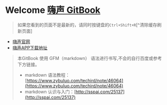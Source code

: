 # Welcome  [嗨声 GitBook](https://mrleo.gitbooks.io/sound-logo/content/)

> 如果您看到的页面不是最新的，请同时按键盘的`Ctrl+Shift+R`[^清除缓存刷新页面]

- [嗨声官网](http://www.highsheng.com)
- [嗨声APP下载地址](http://www.highsheng.com/web/download.html)





> 本GitBook 使用 GFM（markdown） 语法进行书写,不会的自行百度或参考下方链接。
> - markdown 语法教程：[https://www.zybuluo.com/techird/note/46064](https://www.zybuluo.com/techird/note/46064)
> - markdown 认识与入门：[http://sspai.com/25137](http://sspai.com/25137)